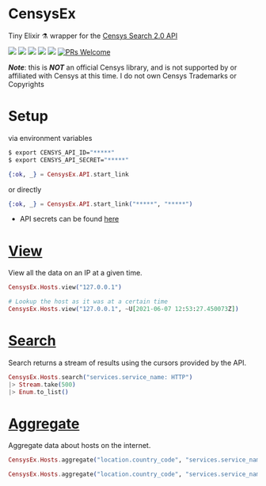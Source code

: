 # CensysEx
Tiny Elixir ⚗️ wrapper for the [Censys Search 2.0 API](https://search.censys.io/api) 

[![](https://github.com/bwireman/censys_ex/actions/workflows/elixir.yml/badge.svg?branch=main)](https://github.com/bwireman/censys_ex/actions/workflows/elixir.yml) ![](https://img.shields.io/github/license/bwireman/censys_ex) ![](https://img.shields.io/github/last-commit/bwireman/censys_ex) ![](https://img.shields.io/hexpm/v/censys_ex?style=flat) ![](https://img.shields.io/hexpm/dt/censys_ex) [![PRs Welcome](https://img.shields.io/badge/PRs-welcome-brightgreen.svg?style=flat-square)](http://makeapullrequest.com)


_**Note**_: this is **_NOT_** an official Censys library, and is not supported by or affiliated with Censys at this time. I do not own Censys Trademarks or Copyrights

# Setup
via environment variables
```bash
$ export CENSYS_API_ID="*****"
$ export CENSYS_API_SECRET="*****"
```
```elixir
{:ok, _} = CensysEx.API.start_link
```
or directly
```elixir
{:ok, _} = CensysEx.API.start_link("*****", "*****")
```
- API secrets can be found [here](https://search.censys.io/account/api)

# [View](https://search.censys.io/api/docs/v2/hosts/view)

View all the data on an IP at a given time. 

```elixir
CensysEx.Hosts.view("127.0.0.1")

# Lookup the host as it was at a certain time
CensysEx.Hosts.view("127.0.0.1", ~U[2021-06-07 12:53:27.450073Z])
```

# [Search](https://search.censys.io/api/docs/v2/search)
Search returns a stream of results using the cursors provided by the API.

```elixir
CensysEx.Hosts.search("services.service_name: HTTP")
|> Stream.take(500)
|> Enum.to_list()
```

# [Aggregate](https://search.censys.io/api/docs/v2/hosts/aggregate)

Aggregate data about hosts on the internet.

```elixir
CensysEx.Hosts.aggregate("location.country_code", "services.service_name: MEMCACHED")

CensysEx.Hosts.aggregate("location.country_code", "services.service_name: MEMCACHED", 10)
```

